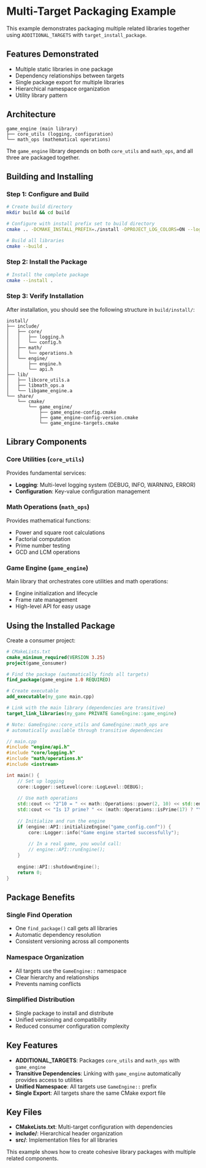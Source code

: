 # Multi-Target Packaging Example

This example demonstrates packaging multiple related libraries together using `ADDITIONAL_TARGETS` with `target_install_package`.

## Features Demonstrated

- Multiple static libraries in one package
- Dependency relationships between targets
- Single package export for multiple libraries
- Hierarchical namespace organization
- Utility library pattern

## Architecture

```
game_engine (main library)
├── core_utils (logging, configuration)
└── math_ops (mathematical operations)
```

The `game_engine` library depends on both `core_utils` and `math_ops`, and all three are packaged together.

## Building and Installing

### Step 1: Configure and Build

```bash
# Create build directory
mkdir build && cd build

# Configure with install prefix set to build directory
cmake .. -DCMAKE_INSTALL_PREFIX=./install -DPROJECT_LOG_COLORS=ON --log-level=DEBUG

# Build all libraries
cmake --build .
```

### Step 2: Install the Package

```bash
# Install the complete package
cmake --install .
```

### Step 3: Verify Installation

After installation, you should see the following structure in `build/install/`:

```
install/
├── include/
│   ├── core/
│   │   ├── logging.h
│   │   └── config.h
│   ├── math/
│   │   └── operations.h
│   └── engine/
│       ├── engine.h
│       └── api.h
├── lib/
│   ├── libcore_utils.a
│   ├── libmath_ops.a
│   └── libgame_engine.a
└── share/
    └── cmake/
        └── game_engine/
            ├── game_engine-config.cmake
            ├── game_engine-config-version.cmake
            └── game_engine-targets.cmake
```

## Library Components

### Core Utilities (`core_utils`)

Provides fundamental services:
- **Logging**: Multi-level logging system (DEBUG, INFO, WARNING, ERROR)
- **Configuration**: Key-value configuration management

### Math Operations (`math_ops`)

Provides mathematical functions:
- Power and square root calculations
- Factorial computation
- Prime number testing
- GCD and LCM operations

### Game Engine (`game_engine`)

Main library that orchestrates core utilities and math operations:
- Engine initialization and lifecycle
- Frame rate management
- High-level API for easy usage

## Using the Installed Package

Create a consumer project:

```cmake
# CMakeLists.txt
cmake_minimum_required(VERSION 3.25)
project(game_consumer)

# Find the package (automatically finds all targets)
find_package(game_engine 1.0 REQUIRED)

# Create executable
add_executable(my_game main.cpp)

# Link with the main library (dependencies are transitive)
target_link_libraries(my_game PRIVATE GameEngine::game_engine)

# Note: GameEngine::core_utils and GameEngine::math_ops are 
# automatically available through transitive dependencies
```

```cpp
// main.cpp
#include "engine/api.h"
#include "core/logging.h"
#include "math/operations.h"
#include <iostream>

int main() {
    // Set up logging
    core::Logger::setLevel(core::LogLevel::DEBUG);
    
    // Use math operations
    std::cout << "2^10 = " << math::Operations::power(2, 10) << std::endl;
    std::cout << "Is 17 prime? " << (math::Operations::isPrime(17) ? "Yes" : "No") << std::endl;
    
    // Initialize and run the engine
    if (engine::API::initializeEngine("game_config.conf")) {
        core::Logger::info("Game engine started successfully");
        
        // In a real game, you would call:
        // engine::API::runEngine();
    }
    
    engine::API::shutdownEngine();
    return 0;
}
```

## Package Benefits

### Single Find Operation
- One `find_package()` call gets all libraries
- Automatic dependency resolution
- Consistent versioning across all components

### Namespace Organization
- All targets use the `GameEngine::` namespace
- Clear hierarchy and relationships
- Prevents naming conflicts

### Simplified Distribution
- Single package to install and distribute
- Unified versioning and compatibility
- Reduced consumer configuration complexity

## Key Features

- **ADDITIONAL_TARGETS**: Packages `core_utils` and `math_ops` with `game_engine`
- **Transitive Dependencies**: Linking with `game_engine` automatically provides access to utilities
- **Unified Namespace**: All targets use `GameEngine::` prefix
- **Single Export**: All targets share the same CMake export file

## Key Files

- **CMakeLists.txt**: Multi-target configuration with dependencies
- **include/**: Hierarchical header organization
- **src/**: Implementation files for all libraries

This example shows how to create cohesive library packages with multiple related components.